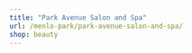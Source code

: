 ```yaml
---
title: "Park Avenue Salon and Spa"
url: /menlo-park/park-avenue-salon-and-spa/
shop: beauty
---
```

